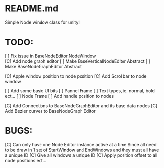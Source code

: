 ﻿# README.md
Simple Node window class for unity!

# TODO:
[ ] Fix issue in BaseNodeEditor.NodeWindow  
[C] Add node graph editor
[ ] Make BaseVerticalNodeEditor Abstract
[ ] Make BaseNodeGraphEditor Abstract

[C] Apple window position to node position 
[C] Add Scrol bar to node window

[ ] Add some basic UI bits
	[ ] Pannel Frame
	[ ] Text types, ie. normal, bold ect...
	[ ] Node Frame
[ ] Add handle position to nodes

[C] Add Connections to BaseNodeGraphEditor and its base data nodes
[C] Add Bezier curves to BaseNodeGraph Editor

# BUGS:
[C] Can only have one Node Editor instance active at a time
	Since all need to be draw in 1 set of StartWindow and EndWindows
	and they must all have a unique ID
	[C] Give all windows a unique ID
	[C] Apply position offset to all node positions ect...